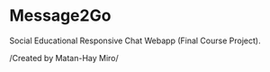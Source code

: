 # Message2Go
Social Educational Responsive Chat Webapp (Final Course Project).

/Created by Matan-Hay Miro/